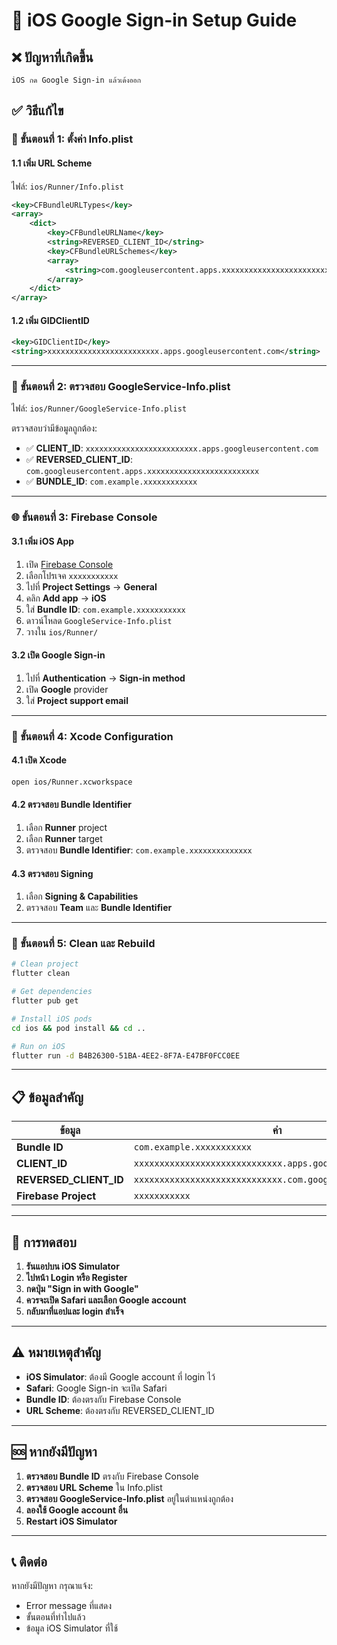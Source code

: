 # 🍎 iOS Google Sign-in Setup Guide

## ❌ ปัญหาที่เกิดขึ้น
```
iOS กด Google Sign-in แล้วเด้งออก
```

## ✅ วิธีแก้ไข

### 📱 ขั้นตอนที่ 1: ตั้งค่า Info.plist

#### 1.1 เพิ่ม URL Scheme
ไฟล์: `ios/Runner/Info.plist`

```xml
<key>CFBundleURLTypes</key>
<array>
    <dict>
        <key>CFBundleURLName</key>
        <string>REVERSED_CLIENT_ID</string>
        <key>CFBundleURLSchemes</key>
        <array>
            <string>com.googleusercontent.apps.xxxxxxxxxxxxxxxxxxxxxxxxxxx</string>
        </array>
    </dict>
</array>
```

#### 1.2 เพิ่ม GIDClientID
```xml
<key>GIDClientID</key>
<string>xxxxxxxxxxxxxxxxxxxxxxxxx.apps.googleusercontent.com</string>
```

---

### 🔧 ขั้นตอนที่ 2: ตรวจสอบ GoogleService-Info.plist

ไฟล์: `ios/Runner/GoogleService-Info.plist`

ตรวจสอบว่ามีข้อมูลถูกต้อง:
- ✅ **CLIENT_ID**: `xxxxxxxxxxxxxxxxxxxxxxxxx.apps.googleusercontent.com`
- ✅ **REVERSED_CLIENT_ID**: `com.googleusercontent.apps.xxxxxxxxxxxxxxxxxxxxxxxxx`
- ✅ **BUNDLE_ID**: `com.example.xxxxxxxxxxxx`

---

### 🌐 ขั้นตอนที่ 3: Firebase Console

#### 3.1 เพิ่ม iOS App
1. เปิด [Firebase Console](https://console.firebase.google.com/)
2. เลือกโปรเจค `xxxxxxxxxxx`
3. ไปที่ **Project Settings** → **General**
4. คลิก **Add app** → **iOS**
5. ใส่ **Bundle ID**: `com.example.xxxxxxxxxxx`
6. ดาวน์โหลด `GoogleService-Info.plist`
7. วางใน `ios/Runner/`

#### 3.2 เปิด Google Sign-in
1. ไปที่ **Authentication** → **Sign-in method**
2. เปิด **Google** provider
3. ใส่ **Project support email**

---

### 🍎 ขั้นตอนที่ 4: Xcode Configuration

#### 4.1 เปิด Xcode
```bash
open ios/Runner.xcworkspace
```

#### 4.2 ตรวจสอบ Bundle Identifier
1. เลือก **Runner** project
2. เลือก **Runner** target
3. ตรวจสอบ **Bundle Identifier**: `com.example.xxxxxxxxxxxxxx`

#### 4.3 ตรวจสอบ Signing
1. เลือก **Signing & Capabilities**
2. ตรวจสอบ **Team** และ **Bundle Identifier**

---

### 🔄 ขั้นตอนที่ 5: Clean และ Rebuild

```bash
# Clean project
flutter clean

# Get dependencies
flutter pub get

# Install iOS pods
cd ios && pod install && cd ..

# Run on iOS
flutter run -d B4B26300-51BA-4EE2-8F7A-E47BF0FCC0EE
```

---

## 📋 ข้อมูลสำคัญ

| ข้อมูล | ค่า |
|--------|-----|
| **Bundle ID** | `com.example.xxxxxxxxxxx` |
| **CLIENT_ID** | `xxxxxxxxxxxxxxxxxxxxxxxxxxxxx.apps.googleusercontent.com` |
| **REVERSED_CLIENT_ID** | `xxxxxxxxxxxxxxxxxxxxxxxxxxxxx.com.googleusercontent.apps` |
| **Firebase Project** | `xxxxxxxxxxx` |

---

## 🧪 การทดสอบ

1. **รันแอปบน iOS Simulator**
2. **ไปหน้า Login หรือ Register**
3. **กดปุ่ม "Sign in with Google"**
4. **ควรจะเปิด Safari และเลือก Google account**
5. **กลับมาที่แอปและ login สำเร็จ**

---

## ⚠️ หมายเหตุสำคัญ

- **iOS Simulator**: ต้องมี Google account ที่ login ไว้
- **Safari**: Google Sign-in จะเปิด Safari
- **Bundle ID**: ต้องตรงกับ Firebase Console
- **URL Scheme**: ต้องตรงกับ REVERSED_CLIENT_ID

---

## 🆘 หากยังมีปัญหา

1. **ตรวจสอบ Bundle ID** ตรงกับ Firebase Console
2. **ตรวจสอบ URL Scheme** ใน Info.plist
3. **ตรวจสอบ GoogleService-Info.plist** อยู่ในตำแหน่งถูกต้อง
4. **ลองใช้ Google account อื่น**
5. **Restart iOS Simulator**

---

## 📞 ติดต่อ

หากยังมีปัญหา กรุณาแจ้ง:
- Error message ที่แสดง
- ขั้นตอนที่ทำไปแล้ว
- ข้อมูล iOS Simulator ที่ใช้ 
